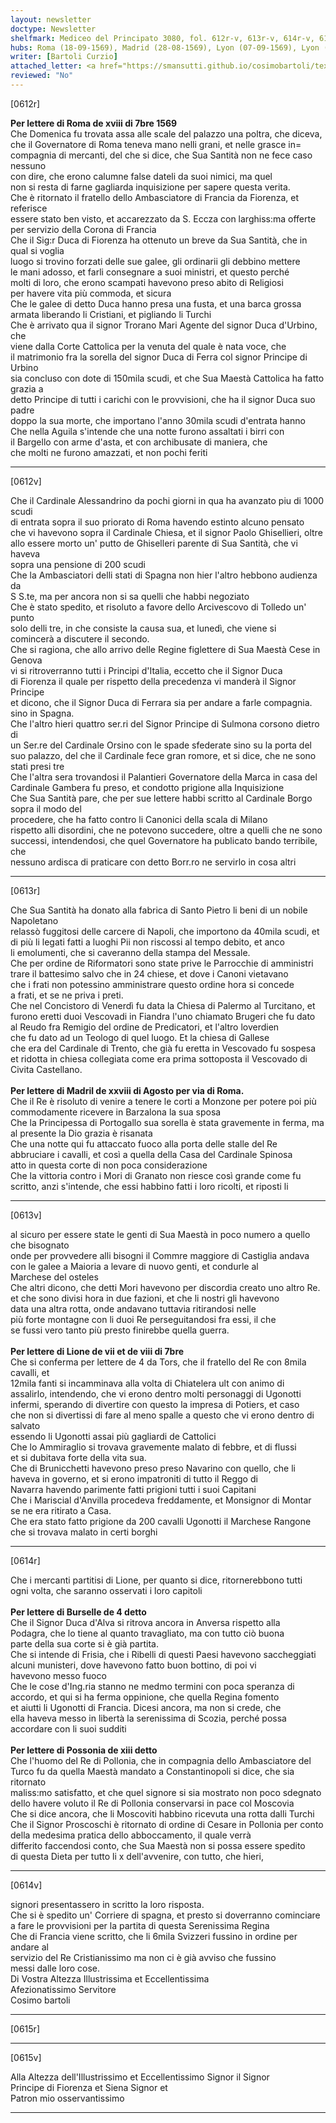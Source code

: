 ```yaml
---
layout: newsletter
doctype: Newsletter
shelfmark: Mediceo del Principato 3080, fol. 612r-v, 613r-v, 614r-v, 615r-v
hubs: Roma (18-09-1569), Madrid (28-08-1569), Lyon (07-09-1569), Lyon (08-09-1569), Bruxelles (04-09-1569), Bratislava (13-09-1569)
writer: [Bartoli Curzio]
attached_letter: <a href="https://smansutti.github.io/cosimobartoli/texts/2979_096/">2979_096</a>
reviewed: "No"
---
```


[0612r]  
  
  
<strong>Per lettere di Roma de xviii di 7bre 1569</strong>  
Che Domenica fu trovata assa alle scale del palazzo una poltra, che diceva,  
che il Governatore di Roma teneva mano nelli grani, et nelle grasce in=  
compagnia di mercanti, del che si dice, che Sua Santità non ne fece caso nessuno  
con dire, che erono calumne false dateli da suoi nimici, ma quel  
non si resta di farne gagliarda inquisizione per sapere questa verita.  
Che è ritornato il fratello dello Ambasciatore di Francia da Fiorenza, et referisce  
essere stato ben visto, et accarezzato da S. Eccza con larghiss:ma offerte  
per servizio della Corona di Francia  
Che il Sig:r Duca di Fiorenza ha ottenuto un breve da Sua Santità, che in qual si voglia  
luogo si trovino forzati delle sue galee, gli ordinarii gli debbino mettere  
le mani adosso, et farli consegnare a suoi ministri, et questo perché  
molti di loro, che erono scampati havevono preso abito di Religiosi  
per havere vita più commoda, et sicura  
Che le galee di detto Duca hanno presa una fusta, et una barca grossa  
armata liberando li Cristiani, et pigliando li Turchi  
Che è arrivato qua il signor Trorano Mari Agente del signor Duca d'Urbino, che  
viene dalla Corte Cattolica per la venuta del quale è nata voce, che  
il matrimonio fra la sorella del signor Duca di Ferra col signor Principe di Urbino  
sia concluso con dote di 150mila scudi, et che Sua Maestà Cattolica ha fatto grazia a  
detto Principe di tutti i carichi con le provvisioni, che ha il signor Duca suo padre  
doppo la sua morte, che importano l'anno 30mila scudi d'entrata hanno  
Che nella Aguila s'intende che una notte furono assaltati i birri con  
il Bargello con arme d'asta, et con archibusate di maniera, che  
che molti ne furono amazzati, et non pochi feriti  
  
---  

[0612v]  
  
  
Che il Cardinale Alessandrino da pochi giorni in qua ha avanzato piu di 1000 scudi  
di entrata sopra il suo priorato di Roma havendo estinto alcuno pensato  
che vi havevono sopra il Cardinale Chiesa, et il signor Paolo Ghisellieri, oltre  
allo essere morto un' putto de Ghiselleri parente di Sua Santità, che vi haveva  
sopra una pensione di 200 scudi  
Che la Ambasciatori delli stati di Spagna non hier l'altro hebbono audienza da  
S S.te, ma per ancora non si sa quelli che habbi negoziato  
Che è stato spedito, et risoluto a favore dello Arcivescovo di Tolledo un' punto  
solo delli tre, in che consiste la causa sua, et lunedì, che viene si  
comincerà a discutere il secondo.  
Che si ragiona, che allo arrivo delle Regine figlettere di Sua Maestà Cese in Genova  
vi si ritroverranno tutti i Principi d'Italia, eccetto che il Signor Duca  
di Fiorenza il quale per rispetto della precedenza vi manderà il Signor Principe  
et dicono, che il Signor Duca di Ferrara sia per andare a farle compagnia.  
sino in Spagna.  
Che l'altro hieri quattro ser.ri del Signor Principe di Sulmona corsono dietro di  
un Ser.re del Cardinale Orsino con le spade sfederate sino su la porta del  
suo palazzo, del che il Cardinale fece gran romore, et si dice, che ne sono  
stati presi tre  
Che l'altra sera trovandosi il Palantieri Governatore della Marca in casa del  
Cardinale Gambera fu preso, et condotto prigione alla Inquisizione  
Che Sua Santità pare, che per sue lettere habbi scritto al Cardinale Borgo sopra il modo del  
procedere, che ha fatto contro li Canonici della scala di Milano  
rispetto alli disordini, che ne potevono succedere, oltre a quelli che ne sono  
successi, intendendosi, che quel Governatore ha publicato bando terribile, che  
nessuno ardisca di praticare con detto Borr.ro ne servirlo in cosa altri  
  
---  

[0613r]  
  
  
Che Sua Santità ha donato alla fabrica di Santo Pietro li beni di un nobile Napoletano  
relassò fuggitosi delle carcere di Napoli, che importono da 40mila scudi, et  
di più li legati fatti a luoghi Pii non riscossi al tempo debito, et anco  
li emolumenti, che si caveranno della stampa del Messale.  
Che per ordine de Riformatori sono state prive le Parrocchie di amministri  
trare il battesimo salvo che in 24 chiese, et dove i Canoni vietavano  
che i frati non potessino amministrare questo ordine hora si concede  
a frati, et se ne priva i preti.  
Che nel Concistoro di Venerdì fu data la Chiesa di Palermo al Turcitano, et  
furono eretti duoi Vescovadi in Fiandra l'uno chiamato Brugeri che fu dato  
al Reudo fra Remigio del ordine de Predicatori, et l'altro loverdien  
che fu dato ad un Teologo di quel luogo. Et la chiesa di Gallese  
che era del Cardinale di Trento, che già fu eretta in Vescovado fu sospesa  
et ridotta in chiesa collegiata come era prima sottoposta il Vescovado di  
Civita Castellano.  
<br/><strong>Per lettere di Madril de xxviii di Agosto per via di Roma.</strong>  
Che il Re è risoluto di venire a tenere le corti a Monzone per potere poi più  
commodamente ricevere in Barzalona la sua sposa  
Che la Principessa di Portogallo sua sorella è stata gravemente in ferma, ma  
al presente la Dio grazia è risanata  
Che una notte qui fu attaccato fuoco alla porta delle stalle del Re  
abbruciare i cavalli, et così a quella della Casa del Cardinale Spinosa  
atto in questa corte di non poca considerazione  
Che la vittoria contro i Mori di Granato non riesce così grande come fu  
scritto, anzi s'intende, che essi habbino fatti i loro ricolti, et riposti li  
  
---  

[0613v]  
  
  
al sicuro per essere state le genti di Sua Maestà in poco numero a quello che bisognato  
onde per provvedere alli bisogni il Commre maggiore di Castiglia andava  
con le galee a Maioria a levare di nuovo genti, et condurle al  
Marchese del osteles  
Che altri dicono, che detti Mori havevono per discordia creato uno altro Re.  
et che sono divisi hora in due fazioni, et che li nostri gli havevono  
data una altra rotta, onde andavano tuttavia ritirandosi nelle  
più forte montagne con li duoi Re perseguitandosi fra essi, il che  
se fussi vero tanto più presto finirebbe quella guerra.  
<br/><strong>Per lettere di Lione de vii et de viii di 7bre</strong>  
Che si conferma per lettere de 4 da Tors, che il fratello del Re con 8mila cavalli, et  
12mila fanti si incamminava alla volta di Chiatelera ult con animo di  
assalirlo, intendendo, che vi erono dentro molti personaggi di Ugonotti  
infermi, sperando di divertire con questo la impresa di Potiers, et caso  
che non si divertissi di fare al meno spalle a questo che vi erono dentro di salvato  
essendo li Ugonotti assai più gagliardi de Cattolici  
Che lo Ammiraglio si trovava gravemente malato di febbre, et di flussi  
et si dubitava forte della vita sua.  
Che di Brunicchetti havevono preso preso Navarino con quello, che li  
haveva in governo, et si erono impatroniti di tutto il Reggo di  
Navarra havendo parimente fatti prigioni tutti i suoi Capitani  
Che i Mariscial d'Anvilla procedeva freddamente, et Monsignor di Montar  
se ne era ritirato a Casa.  
Che era stato fatto prigione da 200 cavalli Ugonotti il Marchese Rangone  
che si trovava malato in certi borghi  
  
---  

[0614r]  
  
  
Che i mercanti partitisi di Lione, per quanto si dice, ritornerebbono tutti  
ogni volta, che saranno osservati i loro capitoli  
<br/><strong>Per lettere di Burselle de 4 detto</strong>  
Che il Signor Duca d'Alva si ritrova ancora in Anversa rispetto alla  
Podagra, che lo tiene al quanto travagliato, ma con tutto ciò buona  
parte della sua corte si è già partita.  
Che si intende di Frisia, che i Ribelli di questi Paesi havevono saccheggiati  
alcuni munisteri, dove havevono fatto buon bottino, di poi vi  
havevono messo fuoco  
Che le cose d'Ing.ria stanno ne medmo termini con poca speranza di  
accordo, et qui si ha ferma oppinione, che quella Regina fomento  
et aiutti li Ugonotti di Francia. Dicesi ancora, ma non si crede, che  
ella haveva messo in libertà la serenissima di Scozia, perché possa  
accordare con li suoi sudditi  
<br/><strong>Per lettere di Possonia de xiii detto</strong>  
Che l'huomo del Re di Pollonia, che in compagnia dello Ambasciatore del  
Turco fu da quella Maestà mandato a Constantinopoli si dice, che sia ritornato  
maliss:mo satisfatto, et che quel signore si sia mostrato non poco sdegnato  
dello havere voluto il Re di Pollonia conservarsi in pace col Moscovia  
Che si dice ancora, che li Moscoviti habbino ricevuta una rotta dalli Turchi  
Che il Signor Proscoschi è ritornato di ordine di Cesare in Pollonia per conto  
della medesima pratica dello abboccamento, il quale verrà  
differito faccendosi conto, che Sua Maestà non si possa essere spedito  
di questa Dieta per tutto li x dell'avvenire, con tutto, che hieri,  
  
---  

[0614v]  
  
  
signori presentassero in scritto la loro risposta.  
Che si è spedito un' Corriere di spagna, et presto si doverranno cominciare  
a fare le provvisioni per la partita di questa Serenissima Regina  
Che di Francia viene scritto, che li 6mila Svizzeri fussino in ordine per andare al  
servizio del Re Cristianissimo ma non ci è già avviso che fussino  
messi dalle loro cose.  
Di Vostra Altezza Illustrissima et Eccellentissima  
Afezionatissimo Servitore  
Cosimo bartoli  
  
---  

[0615r]  
  
  
  
---  

[0615v]  
  
  
Alla Altezza dell'Illustrissimo et Eccellentissimo Signor il Signor  
Principe di Fiorenza et Siena Signor et  
Patron mio osservantissimo  
  
---  

